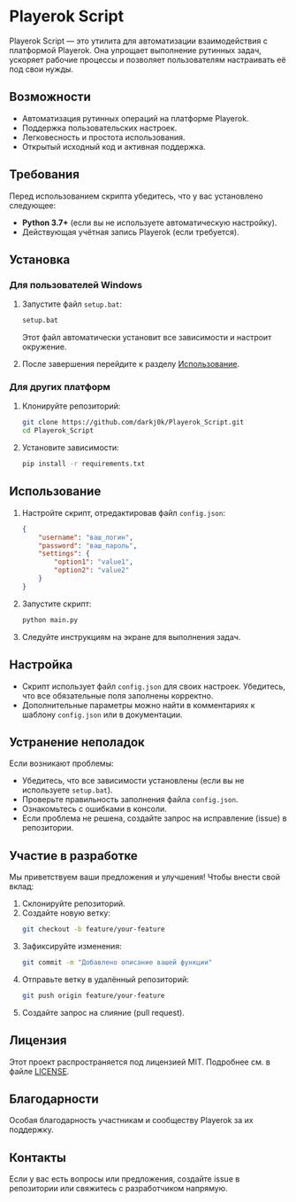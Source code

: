 # Playerok Script

Playerok Script — это утилита для автоматизации взаимодействия с платформой Playerok. Она упрощает выполнение рутинных задач, ускоряет рабочие процессы и позволяет пользователям настраивать её под свои нужды.

## Возможности
- Автоматизация рутинных операций на платформе Playerok.
- Поддержка пользовательских настроек.
- Легковесность и простота использования.
- Открытый исходный код и активная поддержка.

## Требования
Перед использованием скрипта убедитесь, что у вас установлено следующее:

- **Python 3.7+** (если вы не используете автоматическую настройку).
- Действующая учётная запись Playerok (если требуется).

## Установка

### Для пользователей Windows

1. Запустите файл `setup.bat`:
   ```bash
   setup.bat
   ```
   Этот файл автоматически установит все зависимости и настроит окружение.

2. После завершения перейдите к разделу [Использование](#использование).

### Для других платформ

1. Клонируйте репозиторий:
   ```bash
   git clone https://github.com/darkj0k/Playerok_Script.git
   cd Playerok_Script
   ```

2. Установите зависимости:
   ```bash
   pip install -r requirements.txt
   ```

## Использование

1. Настройте скрипт, отредактировав файл `config.json`:
   ```json
   {
       "username": "ваш_логин",
       "password": "ваш_пароль",
       "settings": {
           "option1": "value1",
           "option2": "value2"
       }
   }
   ```

2. Запустите скрипт:
   ```bash
   python main.py
   ```

3. Следуйте инструкциям на экране для выполнения задач.

## Настройка

- Скрипт использует файл `config.json` для своих настроек. Убедитесь, что все обязательные поля заполнены корректно.
- Дополнительные параметры можно найти в комментариях к шаблону `config.json` или в документации.

## Устранение неполадок

Если возникают проблемы:
- Убедитесь, что все зависимости установлены (если вы не используете `setup.bat`).
- Проверьте правильность заполнения файла `config.json`.
- Ознакомьтесь с ошибками в консоли.
- Если проблема не решена, создайте запрос на исправление (issue) в репозитории.

## Участие в разработке

Мы приветствуем ваши предложения и улучшения! Чтобы внести свой вклад:

1. Склонируйте репозиторий.
2. Создайте новую ветку:
   ```bash
   git checkout -b feature/your-feature
   ```
3. Зафиксируйте изменения:
   ```bash
   git commit -m "Добавлено описание вашей функции"
   ```
4. Отправьте ветку в удалённый репозиторий:
   ```bash
   git push origin feature/your-feature
   ```
5. Создайте запрос на слияние (pull request).

## Лицензия

Этот проект распространяется под лицензией MIT. Подробнее см. в файле [LICENSE](LICENSE).

## Благодарности

Особая благодарность участникам и сообществу Playerok за их поддержку.

## Контакты

Если у вас есть вопросы или предложения, создайте issue в репозитории или свяжитесь с разработчиком напрямую.
